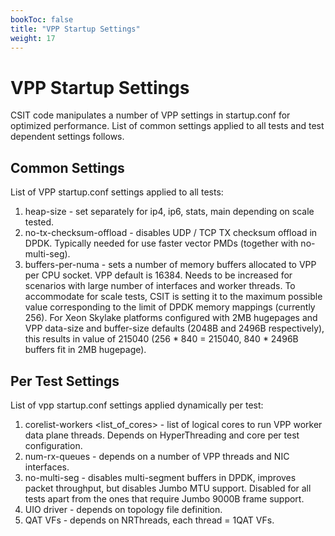 ```yaml
---
bookToc: false
title: "VPP Startup Settings"
weight: 17
---
```


# VPP Startup Settings

CSIT code manipulates a number of VPP settings in startup.conf for
optimized performance. List of common settings applied to all tests and
test dependent settings follows.

## Common Settings

List of VPP startup.conf settings applied to all tests:

1. heap-size <value> - set separately for ip4, ip6, stats, main
   depending on scale tested.
2. no-tx-checksum-offload - disables UDP / TCP TX checksum offload in
   DPDK. Typically needed for use faster vector PMDs (together with
   no-multi-seg).
3. buffers-per-numa <value> - sets a number of memory buffers allocated
   to VPP per CPU socket. VPP default is 16384. Needs to be increased for
   scenarios with large number of interfaces and worker threads. To
   accommodate for scale tests, CSIT is setting it to the maximum possible
   value corresponding to the limit of DPDK memory mappings (currently
   256). For Xeon Skylake platforms configured with 2MB hugepages and VPP
   data-size and buffer-size defaults (2048B and 2496B respectively), this
   results in value of 215040 (256 * 840 = 215040, 840 * 2496B buffers fit
   in 2MB hugepage).

## Per Test Settings

List of vpp startup.conf settings applied dynamically per test:

1. corelist-workers <list_of_cores> - list of logical cores to run VPP
   worker data plane threads. Depends on HyperThreading and core per
   test configuration.
2. num-rx-queues <value> - depends on a number of VPP threads and NIC
   interfaces.
3. no-multi-seg - disables multi-segment buffers in DPDK, improves
   packet throughput, but disables Jumbo MTU support. Disabled for all
   tests apart from the ones that require Jumbo 9000B frame support.
4. UIO driver - depends on topology file definition.
5. QAT VFs - depends on NRThreads, each thread = 1QAT VFs.
